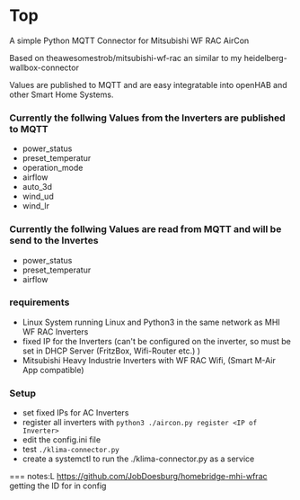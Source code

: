 # Top

A simple Python MQTT Connector for Mitsubishi WF RAC AirCon

Based on theawesomestrob/mitsubishi-wf-rac an similar to my heidelberg-wallbox-connector

Values are published to MQTT and are easy integratable into openHAB and other Smart Home Systems.

### Currently the follwing Values from the Inverters are published to MQTT

- power_status
- preset_temperatur
- operation_mode
- airflow
- auto_3d
- wind_ud
- wind_lr

### Currently the follwing Values are read from MQTT and will be send to the Invertes

- power_status
- preset_temperatur
- airflow

### requirements

- Linux System running Linux and Python3 in the same network as MHI WF RAC Inverters
- fixed IP for the Inverters (can't be configured on the inverter, so must be set in DHCP Server (FritzBox, Wifi-Router etc.) )
- Mitsubishi Heavy Industrie Inverters with WF RAC Wifi, (Smart M-Air App compatible)

### Setup

- set fixed IPs for AC Inverters
- register all inverters with `python3 ./aircon.py register <IP of Inverter>`
- edit the config.ini file
- test `./klima-connector.py`
- create a systemctl to run the ./klima-connector.py as a service


===
notes:L
https://github.com/JobDoesburg/homebridge-mhi-wfrac
getting the ID for in config
